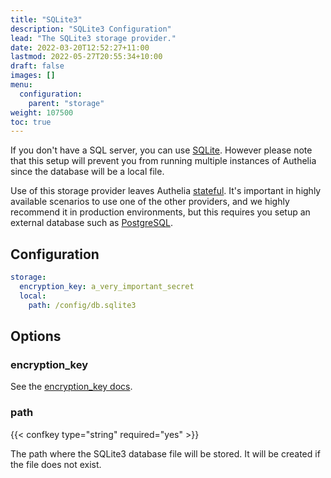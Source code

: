 ```yaml
---
title: "SQLite3"
description: "SQLite3 Configuration"
lead: "The SQLite3 storage provider."
date: 2022-03-20T12:52:27+11:00
lastmod: 2022-05-27T20:55:34+10:00
draft: false
images: []
menu:
  configuration:
    parent: "storage"
weight: 107500
toc: true
---
```


If you don't have a SQL server, you can use [SQLite](https://en.wikipedia.org/wiki/SQLite).
However please note that this setup will prevent you from running multiple
instances of Authelia since the database will be a local file.

Use of this storage provider leaves Authelia [stateful](../../overview/authorization/statelessness.md). It's important
in highly available scenarios to use one of the other providers, and we highly recommend it in production environments,
but this requires you setup an external database such as [PostgreSQL](postgres.md).

## Configuration

```yaml
storage:
  encryption_key: a_very_important_secret
  local:
    path: /config/db.sqlite3
```

## Options

### encryption_key

See the [encryption_key docs](introduction.md#encryption_key).

### path

{{< confkey type="string" required="yes" >}}

The path where the SQLite3 database file will be stored. It will be created if the file does not exist.
